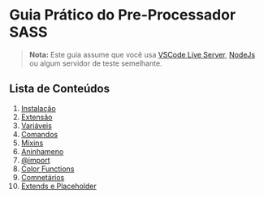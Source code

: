 # Guia Prático do Pre-Processador SASS

> **Nota:** Este guia assume que você usa [VSCode Live Server](https://marketplace.visualstudio.com/items?itemName=ritwickdey.LiveServer), [NodeJs](https://nodejs.org/en/) ou algum servidor de teste semelhante.

## Lista de Conteúdos
1. [Instalação]()
1. [Extensão]()
1. [Variáveis]()
1. [Comandos]()
1. [Mixins]()
1. [Aninhameno]()
1. [@import]()
1. [Color Functions]()
1. [Comnetários]()
1. [Extends e Placeholder]()
